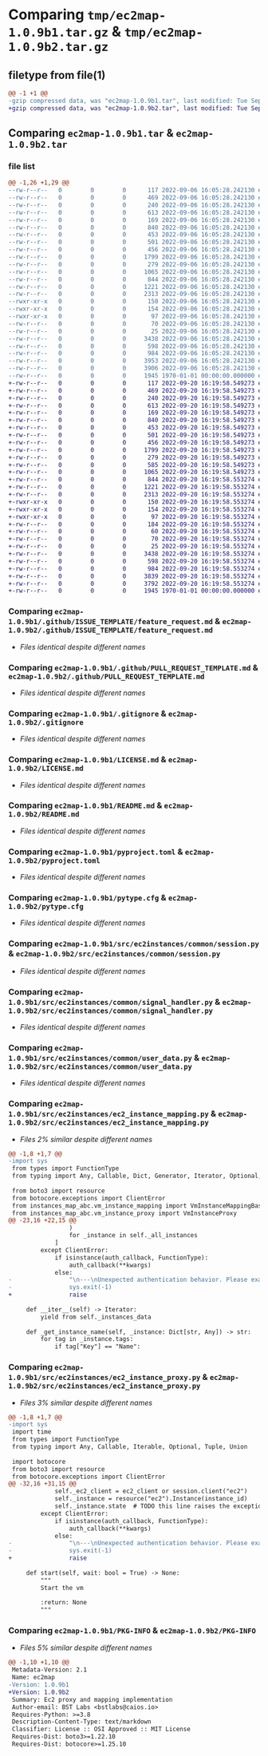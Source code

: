 # Comparing `tmp/ec2map-1.0.9b1.tar.gz` & `tmp/ec2map-1.0.9b2.tar.gz`

## filetype from file(1)

```diff
@@ -1 +1 @@
-gzip compressed data, was "ec2map-1.0.9b1.tar", last modified: Tue Sep  6 16:05:42 2022, max compression
+gzip compressed data, was "ec2map-1.0.9b2.tar", last modified: Tue Sep 20 16:20:13 2022, max compression
```

## Comparing `ec2map-1.0.9b1.tar` & `ec2map-1.0.9b2.tar`

### file list

```diff
@@ -1,26 +1,29 @@
--rw-r--r--   0        0        0      117 2022-09-06 16:05:28.242130 ec2map-1.0.9b1/.flake8
--rw-r--r--   0        0        0      469 2022-09-06 16:05:28.242130 ec2map-1.0.9b1/.github/ISSUE_TEMPLATE/bug_report.md
--rw-r--r--   0        0        0      240 2022-09-06 16:05:28.242130 ec2map-1.0.9b1/.github/ISSUE_TEMPLATE/doc.md
--rw-r--r--   0        0        0      613 2022-09-06 16:05:28.242130 ec2map-1.0.9b1/.github/ISSUE_TEMPLATE/feature_request.md
--rw-r--r--   0        0        0      169 2022-09-06 16:05:28.242130 ec2map-1.0.9b1/.github/ISSUE_TEMPLATE/task.md
--rw-r--r--   0        0        0      840 2022-09-06 16:05:28.242130 ec2map-1.0.9b1/.github/PULL_REQUEST_TEMPLATE.md
--rw-r--r--   0        0        0      453 2022-09-06 16:05:28.242130 ec2map-1.0.9b1/.github/workflows/lint.yml
--rw-r--r--   0        0        0      501 2022-09-06 16:05:28.242130 ec2map-1.0.9b1/.github/workflows/release.yml
--rw-r--r--   0        0        0      456 2022-09-06 16:05:28.242130 ec2map-1.0.9b1/.github/workflows/type.yml
--rw-r--r--   0        0        0     1799 2022-09-06 16:05:28.242130 ec2map-1.0.9b1/.gitignore
--rw-r--r--   0        0        0      279 2022-09-06 16:05:28.242130 ec2map-1.0.9b1/.pre-commit-config.yaml
--rw-r--r--   0        0        0     1065 2022-09-06 16:05:28.242130 ec2map-1.0.9b1/LICENSE.md
--rw-r--r--   0        0        0      844 2022-09-06 16:05:28.242130 ec2map-1.0.9b1/README.md
--rw-r--r--   0        0        0     1221 2022-09-06 16:05:28.242130 ec2map-1.0.9b1/pyproject.toml
--rw-r--r--   0        0        0     2313 2022-09-06 16:05:28.242130 ec2map-1.0.9b1/pytype.cfg
--rwxr-xr-x   0        0        0      150 2022-09-06 16:05:28.242130 ec2map-1.0.9b1/scripts/format-imports.sh
--rwxr-xr-x   0        0        0      154 2022-09-06 16:05:28.242130 ec2map-1.0.9b1/scripts/format.sh
--rwxr-xr-x   0        0        0       97 2022-09-06 16:05:28.242130 ec2map-1.0.9b1/scripts/lint.sh
--rw-r--r--   0        0        0       70 2022-09-06 16:05:28.242130 ec2map-1.0.9b1/src/ec2instances/__init__.py
--rw-r--r--   0        0        0       25 2022-09-06 16:05:28.242130 ec2map-1.0.9b1/src/ec2instances/common/__init__.py
--rw-r--r--   0        0        0     3438 2022-09-06 16:05:28.242130 ec2map-1.0.9b1/src/ec2instances/common/session.py
--rw-r--r--   0        0        0      598 2022-09-06 16:05:28.242130 ec2map-1.0.9b1/src/ec2instances/common/signal_handler.py
--rw-r--r--   0        0        0      984 2022-09-06 16:05:28.242130 ec2map-1.0.9b1/src/ec2instances/common/user_data.py
--rw-r--r--   0        0        0     3953 2022-09-06 16:05:28.242130 ec2map-1.0.9b1/src/ec2instances/ec2_instance_mapping.py
--rw-r--r--   0        0        0     3906 2022-09-06 16:05:28.242130 ec2map-1.0.9b1/src/ec2instances/ec2_instance_proxy.py
--rw-r--r--   0        0        0     1945 1970-01-01 00:00:00.000000 ec2map-1.0.9b1/PKG-INFO
+-rw-r--r--   0        0        0      117 2022-09-20 16:19:58.549273 ec2map-1.0.9b2/.flake8
+-rw-r--r--   0        0        0      469 2022-09-20 16:19:58.549273 ec2map-1.0.9b2/.github/ISSUE_TEMPLATE/bug_report.md
+-rw-r--r--   0        0        0      240 2022-09-20 16:19:58.549273 ec2map-1.0.9b2/.github/ISSUE_TEMPLATE/doc.md
+-rw-r--r--   0        0        0      613 2022-09-20 16:19:58.549273 ec2map-1.0.9b2/.github/ISSUE_TEMPLATE/feature_request.md
+-rw-r--r--   0        0        0      169 2022-09-20 16:19:58.549273 ec2map-1.0.9b2/.github/ISSUE_TEMPLATE/task.md
+-rw-r--r--   0        0        0      840 2022-09-20 16:19:58.549273 ec2map-1.0.9b2/.github/PULL_REQUEST_TEMPLATE.md
+-rw-r--r--   0        0        0      453 2022-09-20 16:19:58.549273 ec2map-1.0.9b2/.github/workflows/lint.yml
+-rw-r--r--   0        0        0      501 2022-09-20 16:19:58.549273 ec2map-1.0.9b2/.github/workflows/release.yml
+-rw-r--r--   0        0        0      456 2022-09-20 16:19:58.549273 ec2map-1.0.9b2/.github/workflows/type.yml
+-rw-r--r--   0        0        0     1799 2022-09-20 16:19:58.549273 ec2map-1.0.9b2/.gitignore
+-rw-r--r--   0        0        0      279 2022-09-20 16:19:58.549273 ec2map-1.0.9b2/.pre-commit-config.yaml
+-rw-r--r--   0        0        0      585 2022-09-20 16:19:58.549273 ec2map-1.0.9b2/.vscode/settings.json
+-rw-r--r--   0        0        0     1065 2022-09-20 16:19:58.549273 ec2map-1.0.9b2/LICENSE.md
+-rw-r--r--   0        0        0      844 2022-09-20 16:19:58.553274 ec2map-1.0.9b2/README.md
+-rw-r--r--   0        0        0     1221 2022-09-20 16:19:58.553274 ec2map-1.0.9b2/pyproject.toml
+-rw-r--r--   0        0        0     2313 2022-09-20 16:19:58.553274 ec2map-1.0.9b2/pytype.cfg
+-rwxr-xr-x   0        0        0      150 2022-09-20 16:19:58.553274 ec2map-1.0.9b2/scripts/format-imports.sh
+-rwxr-xr-x   0        0        0      154 2022-09-20 16:19:58.553274 ec2map-1.0.9b2/scripts/format.sh
+-rwxr-xr-x   0        0        0       97 2022-09-20 16:19:58.553274 ec2map-1.0.9b2/scripts/lint.sh
+-rw-r--r--   0        0        0      184 2022-09-20 16:19:58.553274 ec2map-1.0.9b2/scripts/test-coverage.sh
+-rw-r--r--   0        0        0       60 2022-09-20 16:19:58.553274 ec2map-1.0.9b2/scripts/type.sh
+-rw-r--r--   0        0        0       70 2022-09-20 16:19:58.553274 ec2map-1.0.9b2/src/ec2instances/__init__.py
+-rw-r--r--   0        0        0       25 2022-09-20 16:19:58.553274 ec2map-1.0.9b2/src/ec2instances/common/__init__.py
+-rw-r--r--   0        0        0     3438 2022-09-20 16:19:58.553274 ec2map-1.0.9b2/src/ec2instances/common/session.py
+-rw-r--r--   0        0        0      598 2022-09-20 16:19:58.553274 ec2map-1.0.9b2/src/ec2instances/common/signal_handler.py
+-rw-r--r--   0        0        0      984 2022-09-20 16:19:58.553274 ec2map-1.0.9b2/src/ec2instances/common/user_data.py
+-rw-r--r--   0        0        0     3839 2022-09-20 16:19:58.553274 ec2map-1.0.9b2/src/ec2instances/ec2_instance_mapping.py
+-rw-r--r--   0        0        0     3792 2022-09-20 16:19:58.553274 ec2map-1.0.9b2/src/ec2instances/ec2_instance_proxy.py
+-rw-r--r--   0        0        0     1945 1970-01-01 00:00:00.000000 ec2map-1.0.9b2/PKG-INFO
```

### Comparing `ec2map-1.0.9b1/.github/ISSUE_TEMPLATE/feature_request.md` & `ec2map-1.0.9b2/.github/ISSUE_TEMPLATE/feature_request.md`

 * *Files identical despite different names*

### Comparing `ec2map-1.0.9b1/.github/PULL_REQUEST_TEMPLATE.md` & `ec2map-1.0.9b2/.github/PULL_REQUEST_TEMPLATE.md`

 * *Files identical despite different names*

### Comparing `ec2map-1.0.9b1/.gitignore` & `ec2map-1.0.9b2/.gitignore`

 * *Files identical despite different names*

### Comparing `ec2map-1.0.9b1/LICENSE.md` & `ec2map-1.0.9b2/LICENSE.md`

 * *Files identical despite different names*

### Comparing `ec2map-1.0.9b1/README.md` & `ec2map-1.0.9b2/README.md`

 * *Files identical despite different names*

### Comparing `ec2map-1.0.9b1/pyproject.toml` & `ec2map-1.0.9b2/pyproject.toml`

 * *Files identical despite different names*

### Comparing `ec2map-1.0.9b1/pytype.cfg` & `ec2map-1.0.9b2/pytype.cfg`

 * *Files identical despite different names*

### Comparing `ec2map-1.0.9b1/src/ec2instances/common/session.py` & `ec2map-1.0.9b2/src/ec2instances/common/session.py`

 * *Files identical despite different names*

### Comparing `ec2map-1.0.9b1/src/ec2instances/common/signal_handler.py` & `ec2map-1.0.9b2/src/ec2instances/common/signal_handler.py`

 * *Files identical despite different names*

### Comparing `ec2map-1.0.9b1/src/ec2instances/common/user_data.py` & `ec2map-1.0.9b2/src/ec2instances/common/user_data.py`

 * *Files identical despite different names*

### Comparing `ec2map-1.0.9b1/src/ec2instances/ec2_instance_mapping.py` & `ec2map-1.0.9b2/src/ec2instances/ec2_instance_mapping.py`

 * *Files 2% similar despite different names*

```diff
@@ -1,8 +1,7 @@
-import sys
 from types import FunctionType
 from typing import Any, Callable, Dict, Generator, Iterator, Optional, Tuple
 
 from boto3 import resource
 from botocore.exceptions import ClientError
 from instances_map_abc.vm_instance_mapping import VmInstanceMappingBase
 from instances_map_abc.vm_instance_proxy import VmInstanceProxy
@@ -23,16 +22,15 @@
                 )
                 for _instance in self._all_instances
             ]
         except ClientError:
             if isinstance(auth_callback, FunctionType):
                 auth_callback(**kwargs)
             else:
-                "\n---\nUnexpected authentication behavior. Please examine your credentials.\n"
-                sys.exit(-1)
+                raise
 
     def __iter__(self) -> Iterator:
         yield from self._instances_data
 
     def _get_instance_name(self, _instance: Dict[str, Any]) -> str:
         for tag in _instance.tags:
             if tag["Key"] == "Name":
```

### Comparing `ec2map-1.0.9b1/src/ec2instances/ec2_instance_proxy.py` & `ec2map-1.0.9b2/src/ec2instances/ec2_instance_proxy.py`

 * *Files 3% similar despite different names*

```diff
@@ -1,8 +1,7 @@
-import sys
 import time
 from types import FunctionType
 from typing import Any, Callable, Iterable, Optional, Tuple, Union
 
 import botocore
 from boto3 import resource
 from botocore.exceptions import ClientError
@@ -32,16 +31,15 @@
             self._ec2_client = ec2_client or session.client("ec2")
             self._instance = resource("ec2").Instance(instance_id)
             self._instance.state  # TODO this line raises the exception (in case of credentials problem)
         except ClientError:
             if isinstance(auth_callback, FunctionType):
                 auth_callback(**kwargs)
             else:
-                "\n---\nUnexpected authentication behavior. Please examine your credentials.\n"
-                sys.exit(-1)
+                raise
 
     def start(self, wait: bool = True) -> None:
         """
         Start the vm
 
         :return: None
         """
```

### Comparing `ec2map-1.0.9b1/PKG-INFO` & `ec2map-1.0.9b2/PKG-INFO`

 * *Files 5% similar despite different names*

```diff
@@ -1,10 +1,10 @@
 Metadata-Version: 2.1
 Name: ec2map
-Version: 1.0.9b1
+Version: 1.0.9b2
 Summary: Ec2 proxy and mapping implementation
 Author-email: BST Labs <bstlabs@caios.io>
 Requires-Python: >=3.8
 Description-Content-Type: text/markdown
 Classifier: License :: OSI Approved :: MIT License
 Requires-Dist: boto3>=1.22.10
 Requires-Dist: botocore>=1.25.10
```

